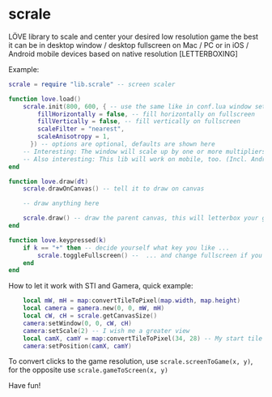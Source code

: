 # scrale
LÖVE library to scale and center your desired low resolution game the best it can be in desktop window / desktop fullscreen on Mac / PC or in iOS / Android mobile devices based on native resolution [LETTERBOXING]

Example:

```lua
scrale = require "lib.scrale" -- screen scaler

function love.load()
    scrale.init(800, 600, { -- use the same like in conf.lua window settings, but configure conf.lua to use fullscreentype "desktop"
  		fillHorizontally = false, -- fill horizontally on fullscreen
  		fillVertically = false, -- fill vertically on fullscreen
  		scaleFilter = "nearest",
  		scaleAnisotropy = 1,
	  }) -- options are optional, defaults are shown here
    -- Interesting: The window will scale up by one or more multipliers of 2 to fit your desktop as best as possible
    -- Also interesting: This lib will work on mobile, too. (Incl. Android)
end

function love.draw(dt)
    scrale.drawOnCanvas() -- tell it to draw on canvas

    -- draw anything here

    scrale.draw() -- draw the parent canvas, this will letterbox your game as you wish
end

function love.keypressed(k)
    if k == "+" then -- decide yourself what key you like ...
        scrale.toggleFullscreen() --  ... and change fullscreen if you want (there is also setFullscreen, check the code)
    end
end

```

How to let it work with STI and Gamera, quick example:

```lua
    local mW, mH = map:convertTileToPixel(map.width, map.height)
    local camera = gamera.new(0, 0, mW, mH)
    local cW, cH = scrale.getCanvasSize()
    camera:setWindow(0, 0, cW, cH)
    camera:setScale(2) -- I wish me a greater view
    local camX, camY = map:convertTileToPixel(34, 28) -- My start tile
    camera:setPosition(camX, camY)
```

To convert clicks to the game resolution, use `scrale.screenToGame(x, y)`, for the opposite use `scrale.gameToScreen(x, y)`

Have fun!
